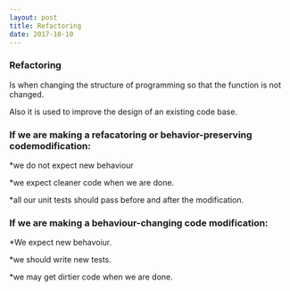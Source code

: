 ```yaml
---
layout: post
title: Refactoring
date: 2017-10-10
---
```


### Refactoring

Is when changing the structure of programming so that the function is not changed.

Also it is used to improve the design of an existing code base.

### If we are making a refacatoring  or behavior-preserving codemodification:

*we do not expect new behaviour 

*we expect cleaner code when we are done.

*all our unit tests should pass before and after the modification.

### If we are making a behaviour-changing code modification:

*We expect new behavoiur.

*we should write new tests.

*we may get dirtier code when we are done.
